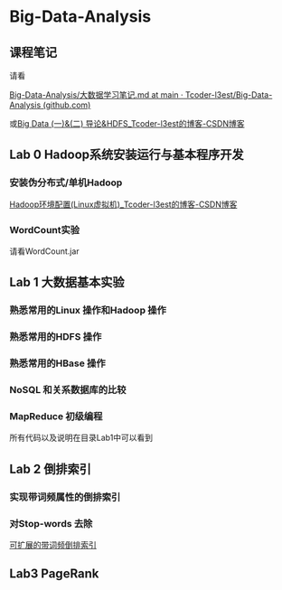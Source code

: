 # Big-Data-Analysis

## 课程笔记

请看

[Big-Data-Analysis/大数据学习笔记.md at main · Tcoder-l3est/Big-Data-Analysis (github.com)](https://github.com/Tcoder-l3est/Big-Data-Analysis/blob/main/大数据学习笔记.md)

或[Big Data (一)&(二) 导论&HDFS_Tcoder-l3est的博客-CSDN博客](https://blog.csdn.net/qq_47865838/article/details/123978229)

## Lab 0 Hadoop系统安装运行与基本程序开发

### 安装伪分布式/单机Hadoop

[Hadoop环境配置(Linux虚拟机)_Tcoder-l3est的博客-CSDN博客](https://blog.csdn.net/qq_47865838/article/details/123189156)

### WordCount实验

请看WordCount.jar

## Lab 1 大数据基本实验

### 熟悉常用的Linux 操作和Hadoop 操作

### 熟悉常用的HDFS 操作

### 熟悉常用的HBase 操作

### NoSQL 和关系数据库的比较

### MapReduce 初级编程

所有代码以及说明在目录Lab1中可以看到

## Lab 2 倒排索引

### 实现带词频属性的倒排索引

### 对Stop-words 去除

[可扩展的带词频倒排索引](https://blog.csdn.net/qq_47865838/article/details/124192857?spm=1001.2014.3001.5501)

## Lab3 PageRank

